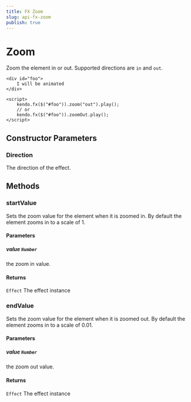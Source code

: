 ```yaml
---
title: FX Zoom
slug: api-fx-zoom
publish: true
---
```


# Zoom

Zoom the element in or out.
Supported directions are `in` and `out`.

    <div id="foo">
        I will be animated
    </div>

    <script>
        kendo.fx($("#foo")).zoom("out").play();
        // or
        kendo.fx($("#foo")).zoomOut.play();
    </script>

## Constructor Parameters

### Direction

The direction of the effect.

## Methods

### startValue

Sets the zoom value for the element when it is zoomed in. By default the element zooms in to a scale of 1.

#### Parameters

##### value `Number`

the zoom in value.

#### Returns

`Effect` The effect instance

### endValue

Sets the zoom value for the element when it is zoomed out. By default the element zooms in to a scale of 0.01.

#### Parameters

##### value `Number`

the zoom out value.

#### Returns

`Effect` The effect instance


